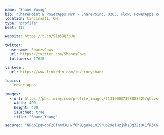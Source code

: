 ```yaml
---
name: "Shane Young"
bio: "SharePoint & PowerApps MVP - SharePoint, O365, Flow, PowerApps consulting? @PowerApps911 | Pure Snark? You found it."
location: Cincinnati, OH
type: "profile"
heat: 112

website: https://t.co/91p5BQ3pUe

twitter:
  username: ShanesCows
  url: https://twitter.com/ShanesCows
  followers: 17620

linkedin:
  url: https://www.linkedin.com/in/cincyshane

topics:
  - Power Apps

images:
  - url: https://pbs.twimg.com/profile_images/713100007398883329/qUzvsvQ3_400x400.jpg
    width: 400
    height: 400
    isCached: true
    title: "Shane Young"

secured: "NDqbIpQvdbF2GfnmMJLH/f6h9QguXeLmI9Pub29eiHzjKhs0g32sU+1fR3XGrEh/Z90Mz2Au/esHK4/XAqnFJTOZs2dlsICLroqCvEBcZHqF3NdPtCV4PvsZTFWnjLRzLP5Iu46KqUgK2vZLXBBz6KkdczbZtiN6zW5m2Lq+3+T9hQ/HMmCld1xUodQjSKexuFzsRXpAXAsV7yqaQqy/2MZHK9PQLvPFb3/tKrCSzuzPyyUMtBQ/pyhBcjo4L39W4XDAX6cqZQCJxzFkqRNPZNXHSiaSmWusggPbvtC/caRzpRPx8xT6vCd8/PZ+y+IJ6hQPXbBWg+8/I49J4uHYurNN49R4SxkmBIEObtUxtQWsBDDcf6tbdRGHeUuhqglORzWrfn97bLeJbDZ6pl+mlPm7toHtNjmR/XUmhoyzSx0=;QYYPtmmQ+Kh3LsiwXnEBWA=="
---
```


